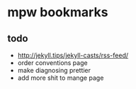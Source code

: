 # mpw bookmarks

## todo
- http://jekyll.tips/jekyll-casts/rss-feed/
- order conventions page
- make diagnosing prettier
- add more shit to mange page
